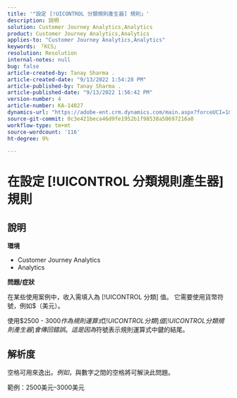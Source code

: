 ```yaml
---
title: '"設定 [!UICONTROL 分類規則產生器] 規則」'
description: 說明
solution: Customer Journey Analytics,Analytics
product: Customer Journey Analytics,Analytics
applies-to: "Customer Journey Analytics,Analytics"
keywords: 「KCS」
resolution: Resolution
internal-notes: null
bug: false
article-created-by: Tanay Sharma .
article-created-date: "9/13/2022 1:54:28 PM"
article-published-by: Tanay Sharma .
article-published-date: "9/13/2022 1:56:42 PM"
version-number: 4
article-number: KA-14027
dynamics-url: "https://adobe-ent.crm.dynamics.com/main.aspx?forceUCI=1&pagetype=entityrecord&etn=knowledgearticle&id=789a4d90-6b33-ed11-9db1-002248086735"
source-git-commit: 0c3e421beca46d9fe1952b1f98538a50697216a0
workflow-type: tm+mt
source-wordcount: '116'
ht-degree: 9%

---
```


# 在設定 [!UICONTROL 分類規則產生器] 規則

## 說明


<b>環境</b>

- Customer Journey Analytics
- Analytics




<b>問題/症狀</b>

在某些使用案例中，收入需填入為 [!UICONTROL 分類] 值。 它需要使用貨幣符號，例如$（美元）。



使用$2500 - $3000作為規則運算式 [!UICONTROL 分類] 值 [!UICONTROL 分類規則產生器] 會傳回錯誤。 這是因為$符號表示規則運算式中鍵的結尾。


## 解析度


空格可用來逸出$。 例如，$與數字之間的空格將可解決此問題。

範例：2500美元–3000美元
